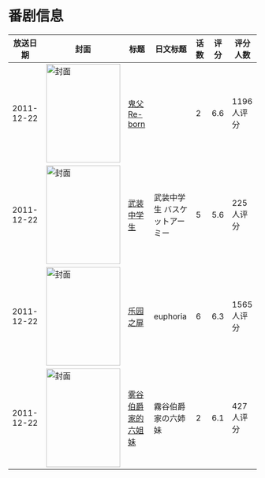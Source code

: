 # 番剧信息

|放送日期|封面|标题|日文标题|话数|评分|评分人数|
|---|---|---|---|---|---|---|
|2011-12-22|<img src="/img/no_icon_subject.png" alt="封面" style="width:150px;height:200px;object-fit:cover;">|[鬼父 Re-born](https://bangumi.tv/subject/29213)||2|6.6|1196人评分|
|2011-12-22|<img src="//lain.bgm.tv/pic/cover/c/2a/ae/29315_N3LuK.jpg" alt="封面" style="width:150px;height:200px;object-fit:cover;">|[武装中学生](https://bangumi.tv/subject/29315)|武装中学生 バスケットアーミー|5|5.6|225人评分|
|2011-12-22|<img src="/img/no_icon_subject.png" alt="封面" style="width:150px;height:200px;object-fit:cover;">|[乐园之扉](https://bangumi.tv/subject/30238)|euphoria|6|6.3|1565人评分|
|2011-12-22|<img src="/img/no_icon_subject.png" alt="封面" style="width:150px;height:200px;object-fit:cover;">|[雾谷伯爵家的六姐妹](https://bangumi.tv/subject/38523)|霧谷伯爵家の六姉妹|2|6.1|427人评分|
